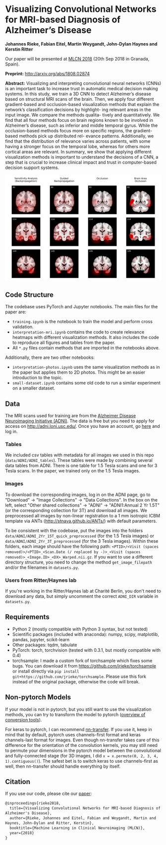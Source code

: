 # Visualizing Convolutional Networks for MRI-based Diagnosis of Alzheimer’s Disease

**Johannes Rieke, Fabian Eitel, Martin Weygandt, John-Dylan Haynes and Kerstin Ritter**

Our paper will be presented at [MLCN 2018](https://mlcn2018.com/) (20th Sep 2018 in Granada, Spain).

**Preprint:** http://arxiv.org/abs/1808.02874

**Abstract:** Visualizing and interpreting convolutional neural networks (CNNs) is an important task to increase trust in automatic medical decision making systems. In this study, we train a 3D CNN to detect Alzheimer’s disease based on structural MRI scans of the brain. Then, we apply four different gradient-based and occlusion-based visualization methods that explain the network’s classification decisions by highlight- ing relevant areas in the input image. We compare the methods qualita- tively and quantitatively. We find that all four methods focus on brain regions known to be involved in Alzheimer’s disease, such as inferior and middle temporal gyrus. While the occlusion-based methods focus more on specific regions, the gradient-based methods pick up distributed rel- evance patterns. Additionally, we find that the distribution of relevance varies across patients, with some having a stronger focus on the temporal lobe, whereas for others more cortical areas are relevant. In summary, we show that applying different visualization methods is important to understand the decisions of a CNN, a step that is crucial to increase clinical impact and trust in computer-based decision support systems.

![Heatmaps](figures/heatmaps-ad.png)


## Code Structure

The codebase uses PyTorch and Jupyter notebooks. The main files for the paper are:

- `training.ipynb` is the notebook to train the model and perform cross validation.
- `interpretation-mri.ipynb` contains the code to create relevance heatmaps with different visualization methods. It also includes the code to reproduce all figures and tables from the paper.
- All `*.py` files contain methods that are imported in the notebooks above.

Additionally, there are two other notebooks:
- `interpretation-photos.ipynb` uses the same visualization methods as in the paper but applies them to 2D photos. This might be an easier introduction to the topic. 
- `small-dataset.ipynb` contains some old code to run a similar experiment on a smaller dataset.


## Data

The MRI scans used for training are from the [Alzheimer Disease Neuroimaging Initiative (ADNI)](http://adni.loni.usc.edu/). The data is free but you need to apply for access on http://adni.loni.usc.edu/. Once you have an account, go [here](http://adni.loni.usc.edu/data-samples/access-data/) and log in. 


### Tables

We included csv tables with metadata for all images we used in this repo (`data/ADNI/ADNI_tables`). These tables were made by combining several data tables from ADNI. There is one table for 1.5 Tesla scans and one for 3 Tesla scans. In the paper, we trained only on the 1.5 Tesla images. 


### Images

To download the corresponding images, log in on the ADNI page, go to "Download" -> "Image Collections" -> "Data Collections". In the box on the left, select "Other shared collections" -> "ADNI" -> "ADNI1:Annual 2 Yr 1.5T" (or the corresponding collection for 3T) and download all images. We preprocessed all images by non-linear registration to a 1 mm isotropic ICBM template via ANTs (http://stnava.github.io/ANTs/) with default parameters. 

To be consistent with the codebase, put the images into the folders `data/ADNI/ADNI_2Yr_15T_quick_preprocessed` (for the 1.5 Tesla images) or `data/ADNI/ADNI_2Yr_3T_preprocessed` (for the 3 Tesla images). Within these folders, each image should have the following path: `<PTID>/<Visit (spaces removed)>/<PTID>_<Scan.Date (/ replaced by -)>_<Visit (spaces removed)>_<Image.ID>_<DX>_Warped.nii.gz`. If you want to use a different directory structure, you need to change the method `get_image_filepath` and/or the filenames in `datasets.py`. 


### Users from Ritter/Haynes lab

If you're working in the Ritter/Haynes lab at Charité Berlin, you don't need to download any data, but simply uncomment the correct `ADNI_DIR` variable in `datasets.py`. 


## Requirements

- Python 2 (mostly compatible with Python 3 syntax, but not tested)
- Scientific packages (included with anaconda): numpy, scipy, matplotlib, pandas, jupyter, scikit-learn
- Other packages: tqdm, tabulate
- PyTorch: torch, torchvision (tested with 0.3.1, but mostly compatible with 0.4)
- torchsample: I made a custom fork of torchsample which fixes some bugs. You can download it from https://github.com/jrieke/torchsample or install directly via `pip install git+https://github.com/jrieke/torchsample`. Please use this fork instead of the original package, otherwise the code will break. 



## Non-pytorch Models
If your model is not in pytorch, but you still want to use the visualization methods, you can try to transform the model to pytorch ([overview of conversion tools](https://github.com/ysh329/deep-learning-model-convertor)).

For keras to pytorch, I can recommend [nn-transfer](https://github.com/gzuidhof/nn-transfer). If you use it, keep in mind that by default, pytorch uses channels-first format and keras channels-last format for images. Even though nn-transfer takes care of this difference for the orientation of the convolution kernels, you may still need to permute your dimensions in the pytorch model between the convolutional and fully-connected stage (for 3D images, I did `x = x.permute(0, 2, 3, 4, 1).contiguous()`). The safest bet is to switch keras to use channels-first as well, then nn-transfer should handle everything by itself.


## Citation

If you use our code, please cite our [paper](http://arxiv.org/abs/1808.02874):

    @inproceedings{rieke2018,
      title={Visualizing Convolutional Networks for MRI-based Diagnosis of Alzheimer's Disease},
      author={Rieke, Johannes and Eitel, Fabian and Weygandt, Martin and Haynes, John-Dylan and Ritter, Kerstin},
      booktitle={Machine Learning in Clinical Neuroimaging (MLCN)},
      year={2018}
    }